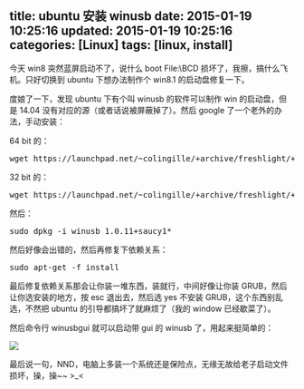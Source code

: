title: ubuntu 安装 winusb
date: 2015-01-19 10:25:16
updated: 2015-01-19 10:25:16
categories: [Linux]
tags: [linux, install]
---

今天 win8 突然蓝屏启动不了，说什么 boot File:\BCD 损坏了，我擦，搞什么飞机。只好切换到 ubuntu 下想办法制作个 win8.1 的启动盘修复一下。

度娘了一下，发现 ubuntu 下有个叫 winusb 的软件可以制作 win 的启动盘，但是 14.04 没有对应的源（或者话说被屏蔽掉了）。然后 google 了一个老外的办法，手动安装：

64 bit 的：
<pre config="brush:bash;toolbar:false;">
wget https://launchpad.net/~colingille/+archive/freshlight/+files/winusb_1.0.11+saucy1_amd64.deb
</pre>

32 bit 的：
<pre config="brush:bash;toolbar:false;">
wget https://launchpad.net/~colingille/+archive/freshlight/+files/winusb_1.0.11+saucy1_i386.deb
</pre>

然后：
<pre config="brush:bash;toolbar:false;">
sudo dpkg -i winusb_1.0.11+saucy1*
</pre>

然后好像会出错的，然后再修复下依赖关系：
<pre config="brush:bash;toolbar:false;">
sudo apt-get -f install
</pre>

最后修复依赖关系那会让你装一堆东西，装就行，中间好像让你装 GRUB，然后让你选安装的地方，按 esc 退出去，然后选 yes 不安装 GRUB，这个东西别乱选，不然把 ubuntu 的引导都搞坏了就麻烦了（我的 window 已经歇菜了）。

然后命令行 winusbgui 就可以启动带 gui 的 winusb 了，用起来挺简单的：

![](http://7u2hy4.com1.z0.glb.clouddn.com/linux/winusb/1.png)


最后说一句，NND，电脑上多装一个系统还是保险点，无缘无故给老子启动文件损坏，操，操~~ >_<


